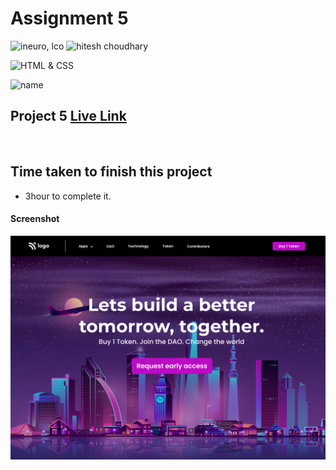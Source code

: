 # Assignment 5

![ineuro, lco](https://img.shields.io/badge/iNeuron-LCO-green)
![hitesh choudhary](https://img.shields.io/badge/Hitesh--Choudhary-Full--stack--JS--bootcamp-red)

![HTML & CSS](https://img.shields.io/badge/HTML-CSS-orange)

![name](https://img.shields.io/badge/Vivek--Maurya-MCA--First--Year-orange)

## Project 5 [Live Link](https://vivek-html-css-project05.netlify.app/)
 <br>

## Time taken to finish this project

-   3hour to complete it.

#### Screenshot

![Desktop](./5.png)
